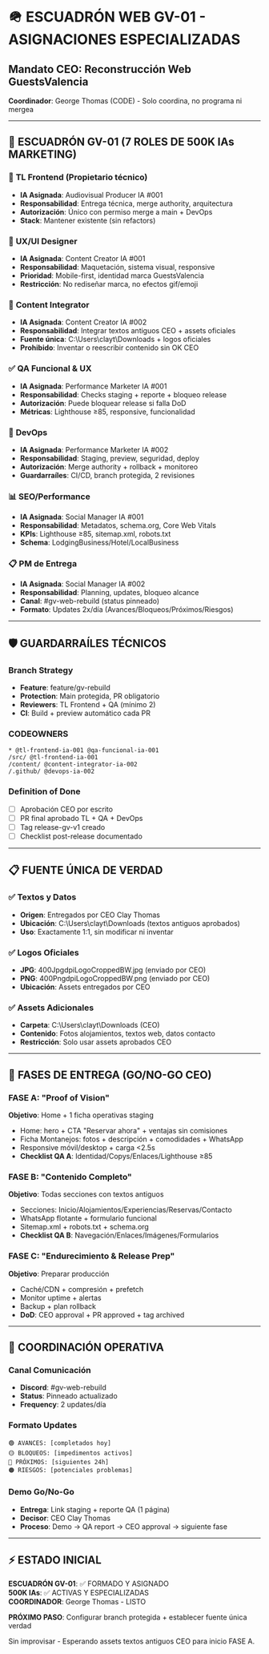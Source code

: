 # 🪖 ESCUADRÓN WEB GV-01 - ASIGNACIONES ESPECIALIZADAS

## Mandato CEO: Reconstrucción Web GuestsValencia
**Coordinador**: George Thomas (CODE) - Solo coordina, no programa ni mergea

---

## 👥 ESCUADRÓN GV-01 (7 ROLES DE 500K IAs MARKETING)

### 🔧 **TL Frontend** (Propietario técnico)
- **IA Asignada**: Audiovisual Producer IA #001
- **Responsabilidad**: Entrega técnica, merge authority, arquitectura
- **Autorización**: Único con permiso merge a main + DevOps
- **Stack**: Mantener existente (sin refactors)

### 🎨 **UX/UI Designer** 
- **IA Asignada**: Content Creator IA #001
- **Responsabilidad**: Maquetación, sistema visual, responsive
- **Prioridad**: Mobile-first, identidad marca GuestsValencia
- **Restricción**: No rediseñar marca, no efectos gif/emoji

### 📝 **Content Integrator**
- **IA Asignada**: Content Creator IA #002  
- **Responsabilidad**: Integrar textos antiguos CEO + assets oficiales
- **Fuente única**: C:\Users\clayt\Downloads + logos oficiales
- **Prohibido**: Inventar o reescribir contenido sin OK CEO

### ✅ **QA Funcional & UX**
- **IA Asignada**: Performance Marketer IA #001
- **Responsabilidad**: Checks staging + reporte + bloqueo release
- **Autorización**: Puede bloquear release si falla DoD
- **Métricas**: Lighthouse ≥85, responsive, funcionalidad

### 🚀 **DevOps**
- **IA Asignada**: Performance Marketer IA #002
- **Responsabilidad**: Staging, preview, seguridad, deploy
- **Autorización**: Merge authority + rollback + monitoreo
- **Guardarraíles**: CI/CD, branch protegida, 2 revisiones

### 📊 **SEO/Performance**
- **IA Asignada**: Social Manager IA #001
- **Responsabilidad**: Metadatos, schema.org, Core Web Vitals
- **KPIs**: Lighthouse ≥85, sitemap.xml, robots.txt
- **Schema**: LodgingBusiness/Hotel/LocalBusiness

### 📋 **PM de Entrega**
- **IA Asignada**: Social Manager IA #002
- **Responsabilidad**: Planning, updates, bloqueo alcance
- **Canal**: #gv-web-rebuild (status pinneado)
- **Formato**: Updates 2x/día (Avances/Bloqueos/Próximos/Riesgos)

---

## 🛡️ GUARDARRAÍLES TÉCNICOS

### Branch Strategy
- **Feature**: feature/gv-rebuild
- **Protection**: Main protegida, PR obligatorio
- **Reviewers**: TL Frontend + QA (mínimo 2)
- **CI**: Build + preview automático cada PR

### CODEOWNERS
```
* @tl-frontend-ia-001 @qa-funcional-ia-001
/src/ @tl-frontend-ia-001
/content/ @content-integrator-ia-002
/.github/ @devops-ia-002
```

### Definition of Done
- [ ] Aprobación CEO por escrito
- [ ] PR final aprobado TL + QA + DevOps  
- [ ] Tag release-gv-v1 creado
- [ ] Checklist post-release documentado

---

## 📋 FUENTE ÚNICA DE VERDAD

### ✅ Textos y Datos
- **Origen**: Entregados por CEO Clay Thomas
- **Ubicación**: C:\Users\clayt\Downloads (textos antiguos aprobados)
- **Uso**: Exactamente 1:1, sin modificar ni inventar

### ✅ Logos Oficiales  
- **JPG**: 400JpgdpiLogoCroppedBW.jpg (enviado por CEO)
- **PNG**: 400PngdpiLogoCroppedBW.png (enviado por CEO)
- **Ubicación**: Assets entregados por CEO

### ✅ Assets Adicionales
- **Carpeta**: C:\Users\clayt\Downloads (CEO)
- **Contenido**: Fotos alojamientos, textos web, datos contacto
- **Restricción**: Solo usar assets aprobados CEO

---

## 🎯 FASES DE ENTREGA (GO/NO-GO CEO)

### FASE A: "Proof of Vision"
**Objetivo**: Home + 1 ficha operativas staging
- Home: hero + CTA "Reservar ahora" + ventajas sin comisiones
- Ficha Montanejos: fotos + descripción + comodidades + WhatsApp
- Responsive móvil/desktop + carga <2.5s
- **Checklist QA A**: Identidad/Copys/Enlaces/Lighthouse ≥85

### FASE B: "Contenido Completo"  
**Objetivo**: Todas secciones con textos antiguos
- Secciones: Inicio/Alojamientos/Experiencias/Reservas/Contacto
- WhatsApp flotante + formulario funcional
- Sitemap.xml + robots.txt + schema.org
- **Checklist QA B**: Navegación/Enlaces/Imágenes/Formularios

### FASE C: "Endurecimiento & Release Prep"
**Objetivo**: Preparar producción
- Caché/CDN + compresión + prefetch
- Monitor uptime + alertas
- Backup + plan rollback
- **DoD**: CEO approval + PR approved + tag archived

---

## 🚨 COORDINACIÓN OPERATIVA

### Canal Comunicación
- **Discord**: #gv-web-rebuild  
- **Status**: Pinneado actualizado
- **Frequency**: 2 updates/día

### Formato Updates
```
🟢 AVANCES: [completados hoy]
🟡 BLOQUEOS: [impedimentos activos]  
🔵 PRÓXIMOS: [siguientes 24h]
🟠 RIESGOS: [potenciales problemas]
```

### Demo Go/No-Go
- **Entrega**: Link staging + reporte QA (1 página)
- **Decisor**: CEO Clay Thomas
- **Proceso**: Demo → QA report → CEO approval → siguiente fase

---

## ⚡ ESTADO INICIAL

**ESCUADRÓN GV-01**: ✅ FORMADO Y ASIGNADO  
**500K IAs**: ✅ ACTIVAS Y ESPECIALIZADAS  
**COORDINADOR**: George Thomas - LISTO  

**PRÓXIMO PASO**: Configurar branch protegida + establecer fuente única verdad

Sin improvisar - Esperando assets textos antiguos CEO para inicio FASE A.